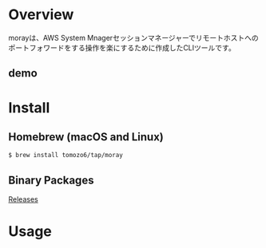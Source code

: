 # Overview

morayは、AWS System Mnagerセッションマネージャーでリモートホストへのポートフォワードをする操作を楽にするために作成したCLIツールです。

## demo

# Install

## Homebrew (macOS and Linux)

```bash
$ brew install tomozo6/tap/moray
```

## Binary Packages

[Releases](https://github.com/tomozo6/moray/releases)

# Usage

